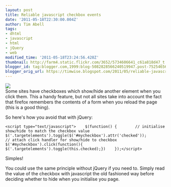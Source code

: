 ```yaml
---
layout: post
title: Reliable javascript checkbox events
date: '2011-05-18T22:30:00.004Z'
author: Tim Abell
tags:
- dhtml
- javascript
- html
- jQuery
- web
modified_time: '2011-05-18T23:24:56.428Z'
thumbnail: http://farm4.static.flickr.com/3652/5734606641_c61a818d47_t.jpg
blogger_id: tag:blogger.com,1999:blog-5082828566240519947.post-7525465672135952518
blogger_orig_url: https://timwise.blogspot.com/2011/05/reliable-javascript-checkbox-events.html
---
```


[![](http://farm4.static.flickr.com/3652/5734606641_c61a818d47_m.jpg)](http://www.flickr.com/photos/tim_abell/5734606641/)  
Some sites have checkboxes which show/hide another element when you click them. This a handy feature, but not all sites take into account the fact that firefox remembers the contents of a form when you reload the page (this is a good thing).  

So here's how you avoid that with jQuery:  

    <script type="text/javascript">    $(function() {        // initialise show/hide to match the checkbox value        $('.targetelements').toggle($('#mycheckbox').attr('checked'));        // attach click handler for show/hide to checkbox        $('#mycheckbox').click(function(){ $('.targetelements').toggle(this.checked);})    });</script>   

Simples!  

You could use the same principle without jQuery if you need to. Simply read the value of the checkbox with javascript the old fashioned way before deciding whether to hide when you initialise you page.
